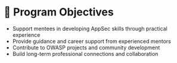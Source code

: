 # 🎯 Program Objectives

- Support mentees in developing AppSec skills through practical experience
- Provide guidance and career support from experienced mentors
- Contribute to OWASP projects and community development
- Build long-term professional connections and collaboration
